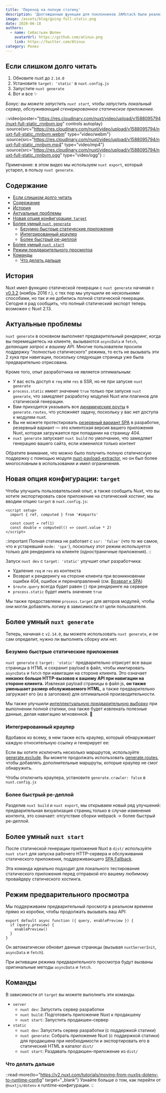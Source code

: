 ```yaml
---
title: 'Переход на полную статику'
description: 'Долгожданные функции для поклонников JAMstack были реализованы в версии 2.13: полный статический экспорт, улучшенная интеллектуальная предварительная выборка, интегрированный краулер, более быстрый ре-деплой, встроенный веб-сервер и новая опция цели для конфигурации. ⚡️'
image: /assets/blog/going-full-static.png
date: 2020-06-18
authors:
  - name: Себастьян Шопен
    avatarUrl: https://github.com/atinux.png
    link: https://twitter.com/Atinux
category: Релиз
---
```


## [](#too-long-to-read)Если слишком долго читать

1. Обновите nuxt до `2.14.0`
2. Установите `target: 'static'` в `nuxt.config.js`
3. Запустите `nuxt generate`
4. Вот и все ✨

_Бонус: вы можете запустить `nuxt start`, чтобы запустить локальный сервер, обслуживающий сгенерированное статическое приложение._

::video{poster="https://res.cloudinary.com/nuxt/video/upload/v1588095794/nuxt-full-static_rnnbvm.jpg" controls autoplay}
  :source{src="https://res.cloudinary.com/nuxt/video/upload/v1588095794/nuxt-full-static_rnnbvm.webm" type="video/webm"}
  :source{src="https://res.cloudinary.com/nuxt/video/upload/v1588095794/nuxt-full-static_rnnbvm.mp4" type="video/mp4"}
  :source{src="https://res.cloudinary.com/nuxt/video/upload/v1588095794/nuxt-full-static_rnnbvm.ogg" type="video/ogg"}
::

Примечание: в этом видео мы используем `nuxt export`, который устарел, в пользу `nuxt generate`.

## [](#table-of-contents)Содержание

- [Если слишком долго читать](#too-long-to-read)
- [Содержание](#table-of-contents)
- [История](#history)
- [Актуальные проблемы](#current-issues)
- [Новая опция конфигурации: `target`](#new-config-option-target)
- [Более умный `nuxt generate`](#smarter-nuxt-generate)
  - [Безумно быстрые статические приложения](#crazy-fast-static-applications)
  - [Интегрированный краулер](#crawler-integrated)
  - [Более быстрый ре-деплой](#faster-re-deploy)
- [Более умный `nuxt start`](#smarter-nuxt-start)
- [Режим предварительного просмотра](#preview-mode)
- [Команды](#commands)
  - [Что делать дальше](#what-to-do-next)

## [](#history)История

Nuxt имел функцию статической генерации с `nuxt generate` начиная с [v0.3.2](https://github.com/nuxt/nuxt.js/releases/tag/v0.3.2) (ноябрь 2016 г.), с тех пор мы улучшили ее несколькими способами, но так и не добились полной статической генерации. Сегодня я рад сообщить, что полный статический экспорт теперь возможен с Nuxt 2.13.

## [](#current-issues)Актуальные проблемы

`nuxt generate` в основном выполняет предварительный рендеринг, когда вы перемещаетесь на клиенте, вызываются `asyncData` и `fetch`, _делающие запрос к вашему API_. Многие пользователи просили поддержку "полностью статического" режима, то есть не вызывать эти 2 хука при навигации, поскольку следующая страница уже была предварительно отрисована.

Кроме того, опыт разработчика не является оптимальным:

- У вас есть доступ к `req` или `res` в SSR, но не при запуске `nuxt generate`
- `process.static` имеет значение `true` только при запуске `nuxt generate`, что замедляет разработку модулей Nuxt или плагинов для статической генерации.
- Вам приходится указывать все [динамические роуты](https://v2.nuxt.com/docs/features/file-system-routing#dynamic-routes) в `generate.routes`, что усложняет задачу, поскольку у вас нет доступа к модулям nuxt.
- Вы не можете протестировать [резервный вариант SPA](https://v2.nuxt.com/docs/concepts/static-site-generation#spa-fallback) в разработке, резервный вариант — это клиентская версия вашего приложения Nuxt, которая загружается при попадании на страницу 404.
- `nuxt generate` запускает `nuxt build` по умолчанию, что замедляет генерацию вашего сайта, если изменился только контент

Обратите внимание, что можно было получить полную статическую поддержку с помощью модуля [nuxt-payload-extractor](https://github.com/DreaMinder/nuxt-payload-extractor), но он был более многословным в использовании и имел ограничения.

## [](#new-config-option-target)Новая опция конфигурации: `target`

Чтобы улучшить пользовательский опыт, а также сообщить Nuxt, что вы хотите экспортировать свое приложение на статический хостинг, мы вводим опцию `target` в `nuxt.config.js`:

```vue
<script setup>
  import { ref, computed } from '#imports'

  const count = ref(1)
  const double = computed(() => count.value * 2)
</script>
```

::important
Полная статика не работает с `ssr: 'false'` (что то же самое, что и устаревший `mode: 'spa'`), поскольку этот режим используется только для рендеринга на клиенте (одностраничные приложения).
::

Запуск `nuxt dev` с `target: 'static'` улучшит опыт разработчика:

- Удаление `req` и `res` из контекста
- Возврат к рендерингу на стороне клиента при возникновении ошибки 404, ошибок и перенаправлений (см. [Возврат к SPA](https://v2.nuxt.com/docs/concepts/static-site-generation#spa-fallback))
- `$route.query` всегда будет равен `{}` при рендеринге на сервере
- `process.static` будет иметь значение `true`

Мы также предоставляем `process.target` для авторов модулей, чтобы они могли добавлять логику в зависимости от цели пользователя.

## [](#smarter-nuxt-generate)Более умный `nuxt generate`

Теперь, начиная с `v2.14.0`, вы можете использовать `nuxt generate`, и он сам определит, нужно ли выполнять сборку или нет.

### [](#crazy-fast-static-applications)Безумно быстрые статические приложения

`nuxt generate` с `target: 'static'` предварительно отрисует все ваши страницы в HTML и сохранит payload в файл, чтобы имитировать `asyncData` и `fetch` при навигации на стороне клиента. Это означает **никаких больше HTTP-вызовов к вашему API при навигации на стороне клиента.** Извлекая payload страницы в файл js, **он также уменьшает размер обслуживаемого HTML**, а также предварительно загружает его (из <link> в заголовке) для оптимальной производительности.

Мы также улучшили [интеллектуальную предварительную выборку](/blog/introducing-smart-prefetching) при выполнении полной статики, она также будет извлекать полезные данные, делая навигацию мгновенной. 👀

### [](#crawler-integrated)Интегрированный краулер

Вдобавок ко всему, в нем также есть краулер, который обнаруживает каждую относительную ссылку и генерирует ее:

Если вы хотите исключить несколько маршрутов, используйте [generate.exclude](https://v2.nuxt.com/docs/configuration-glossary/configuration-generate#exclude). Вы можете продолжать использовать [generate.routes](https://v2.nuxt.com/docs/configuration-glossary/configuration-generate#routes), чтобы добавлять дополнительные маршруты, которые краулер не смог обнаружить.

Чтобы отключить краулера, установите `generate.crawler: false` в `nuxt.config.js`

### [](#faster-re-deploy)Более быстрый ре-деплой

Разделив `nuxt build` и `nuxt export`, мы открываем новый ряд улучшений: предварительная визуализация страниц только в случае изменения контента, это означает: отсутствие сборки webpack → более быстрый ре-деплой.

## [](#smarter-nuxt-start)Более умный `nuxt start`

После статической генерации приложения Nuxt в `dist/` используйте `nuxt start` для запуска рабочего HTTP-сервера и обслуживания статического приложения, поддерживающего [SPA Fallback](https://v2.nuxt.com/docs/concepts/static-site-generation#spa-fallback).

Эта команда идеально подходит для локального тестирования статического приложения перед отправкой его вашему любимому провайдеру статического хостинга.

## [](#preview-mode)Режим предварительного просмотра

Мы поддерживаем предварительный просмотр в реальном времени прямо из коробки, чтобы продолжать вызывать ваш API:

```js{}[plugins/preview.client.js]
export default async function ({ query, enablePreview }) {
  if (query.preview) {
    enablePreview()
  }
}
```

Он автоматически обновит данные страницы (вызывая `nuxtServerInit`, `asyncData` и `fetch`).

При активации режима предварительного просмотра будут вызваны оригинальные методы `asyncData` и `fetch`.

## [](#commands)Команды

В зависимости от `target` вы можете выполнить эти команды.

- `server`
  - `nuxt dev`: Запустить сервер разработки
  - `nuxt build`: Подготовить приложение Nuxt к продакшену
  - `nuxt start`: Запустить продакшен-сервер
- `static`
  - `nuxt dev`: Запустить сервер разработки (с поддержкой статики)
  - `nuxt generate`: Собрать приложение Nuxt (с поддержкой статики) для продакшена при необходимости и экспортировать его в статический HTML в каталог `dist/`
  - `nuxt start`: Раздавать продакшен-приложение из `dist/`

### [](#what-to-do-next)Что делать дальше

::read-more{to="https://v2.nuxt.com/tutorials/moving-from-nuxtjs-dotenv-to-runtime-config" target="_blank"}
Узнайте больше о том, как перейти от `@nuxtjs/dotenv` к runtime-конфигурации.
::
